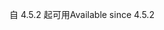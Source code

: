 <span data-ttu-id="c2cd9-101">自 4.5.2 起可用</span><span class="sxs-lookup"><span data-stu-id="c2cd9-101">Available since 4.5.2</span></span>